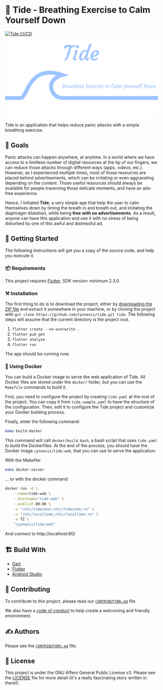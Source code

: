 # :ocean: Tide - Breathing Exercise to Calm Yourself Down

[![Tide CI/CD](https://github.com/Cynnexis/tide/actions/workflows/main.yml/badge.svg)](https://github.com/Cynnexis/tide/actions/workflows/main.yml)

![Tide Cover](assets/images/cover.png)

Tide is an application that helps reduce panic attacks with a simple breathing exercise.

## :dart: Goals

Panic attacks can happen anywhere, at anytime.
In a world where we have access to a limitless number of digital resources at the tip of our fingers, we can reduce those attacks through different ways (apps, videos, etc.).
However, as I experienced multiple times, most of those resources are placed behind advertisements, which can be irritating or even aggravating depending on the content.
Those useful resources should always be available for people traversing those delicate moments, and have an ads-free experience.

Hence, I initiated **Tide**, a very simple app that help the user to calm themselves down by timing the breath in and breath out, and imitating the diaphragm dilatation, while being **free with no advertisements**.
As a result, anyone can have this application and use it with no stress of being disturbed by one of this awful and distressful ad.

## :electric_plug: Getting Started

The following instructions will get you a copy of the source code, and help you execute it.

### :package: Requirements

This project requires [Flutter][flutter-install], SDK version: minimum 2.3.0.

### :hammer_and_pick: Installation

The first thing to do is to download the project, either by [downloading the ZIP file][tide-zip] and extract it somewhere in your machine, or by cloning the project with `git clone https://github.com/Cynnexis/tide.git tide`. The following steps will assume that the current directory is the project root.

1. `flutter create --no-overwrite .`
2. `flutter pub get`
3. `flutter analyze`
4. `flutter run`

The app should be running now.

### :whale: Using Docker

You can build a Docker image to serve the web application of Tide.
All Docker files are stored under the `docker/` folder, but you can use the `Makefile` commands to build it.

First, you need to configure the project by creating `tide.yaml` at the root of the project.
You can copy it from `tide.sample.yaml` to have the structure of the configuration.
Then, edit it to configure the Tide project and customize your Docker building process.

Finally, enter the following command:

```bash
make build-docker
```

This command will call `docker/build.bash`, a bash script that uses `tide.yaml` to build the Dockerfiles.
At the end of the process, you should have the Docker image `cynnexis/tide:web`, that you can use to serve the application:

With the Makefile:

```bash
make docker-server
```

... or with the docker command:

```bash
docker run -d \
	--name=tide-web \
	--hostname="tide-web" \
	--publish 80:80 \
	-v "/etc/timezone:/etc/timezone:ro" \
	-v "/etc/localtime:/etc/localtime:ro" \
	-e TZ \
	"cynnexis/tide:web"
```

And connect to http://localhost:80/

## :building_construction: Build With

* [Dart][dart]
* [Flutter][flutter]
* [Android Studio][android-studio]

## :handshake: Contributing

To contribute to this project, please read our [`CONTRIBUTING.md`][contributing] file.

We also have a [code of conduct][code-of-conduct] to help create a welcoming and friendly
environment.

## :writing_hand: Authors

Please see the [`CONTRIBUTORS.md`][contributors] file.

## :page_facing_up: License

This project is under the GNU Affero General Public License v3. Please see the [LICENSE][license] file for more detail (it's a really fascinating story written in there!).

[flutter-install]: https://flutter.dev/docs/get-started/install
[tide-zip]: https://github.com/Cynnexis/tide/archive/master.zip
[flutter]: https://flutter.dev/
[dart]: https://dart.dev/
[android-studio]: https://developer.android.com/studio
[cynnexis]: https://github.com/Cynnexis
[contributing]: CONTRIBUTING.md
[contributors]: CONTRIBUTORS.md
[code-of-conduct]: CODE_OF_CONDUCT.md
[license]: LICENSE

